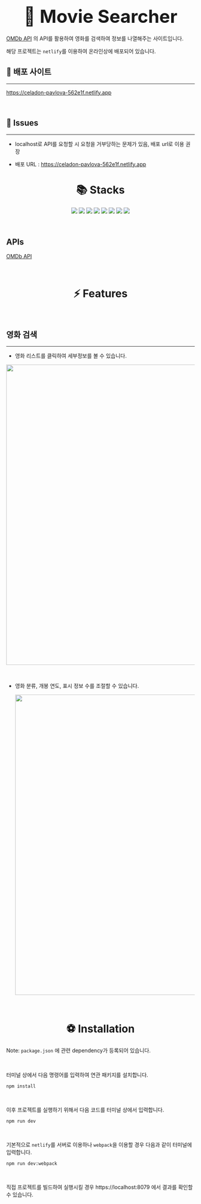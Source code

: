 # <div style="font-size:3rem; text-align:center">🎥 Movie Searcher</div>

[OMDb API](https://www.omdbapi.com/) 의 API를 활용하여 영화를 검색하여 정보를 나열해주는 사이트입니다.

해당 프로젝트는 `netlify`를 이용하여 온라인상에 배포되어 있습니다.

## 🚗 배포 사이트

---

https://celadon-pavlova-562e1f.netlify.app

&nbsp;

## 🚨 Issues

---

- localhost로 API를 요청할 시 요청을 거부당하는 문제가 있음, 배포 url로 이용 권장

- 배포 URL : https://celadon-pavlova-562e1f.netlify.app

# <div style="text-align:center">📚 Stacks</div>

<div style="text-align:center">
<img src="https://img.shields.io/badge/html5-E34F26?style=for-the-badge&logo=html5&logoColor=white">
<img src="https://img.shields.io/badge/javascript-F7DF1E?style=for-the-badge&logo=javascript&logoColor=black">
<img src="https://img.shields.io/badge/vue.js-4FC08D?style=for-the-badge&logo=vue.js&logoColor=white">
<img src="https://img.shields.io/badge/scss-CC6699?style=for-the-badge&logo=sass&logoColor=white">
<img src="https://img.shields.io/badge/bootstrap-7952B3?style=for-the-badge&logo=bootstrap&logoColor=white">
<img src="https://img.shields.io/badge/webpack-8DD6F9?style=for-the-badge&logo=webpack&logoColor=black">
<img src="https://img.shields.io/badge/netlify-00C7B7?style=for-the-badge&logo=netlify&logoColor=white">
<img src="https://img.shields.io/badge/ESLINT-4B32C3?style=for-the-badge&logo=ESLINT&logoColor=white">
</div>

&nbsp;

## APIs

[OMDb API](https://www.omdbapi.com/)

&nbsp;

# <div style="text-align:center">⚡ Features</div>

&nbsp;

## 영화 검색

---

- 영화 리스트를 클릭하여 세부정보를 볼 수 있습니다.

<img src="src/assets/search_movie.gif" width="800"/>

&nbsp;

- 영화 분류, 개봉 연도, 표시 정보 수를 조절할 수 있습니다.

  <img src="src/assets/search_movie.gif" width="800"/>

&nbsp;

# <div style="text-align:center">⚽ Installation</div>

Note: `package.json` 에 관련 dependency가 등록되어 있습니다.

&nbsp;

터미널 상에서 다음 명령어를 입력하여 연관 패키지를 설치합니다.

```
npm install
```

&nbsp;

이후 프로젝트를 실행하기 위해서 다음 코드를 터미널 상에서 입력합니다.

```
npm run dev
```

&nbsp;

기본적으로 `netlify`를 서버로 이용하나 `webpack`을 이용할 경우 다음과 같이 터미널에 입력합니다.

```
npm run dev:webpack
```

&nbsp;

직접 프로젝트를 빌드하여 실행시킬 경우 https://localhost:8079 에서 결과를 확인할 수 있습니다.

